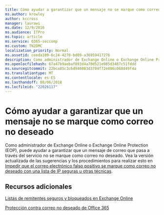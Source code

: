 ```yaml
---
title: Cómo ayudar a garantizar que un mensaje no se marque como correo no deseado
ms.author: krowley
author: kccross
manager: laurawi
ms.date: 12/9/2016
ms.audience: ITPro
ms.topic: article
ms.service: O365-seccomp
ms.custom: TN2DMC
localization_priority: Normal
ms.assetid: ceeda109-6c24-4270-bd09-a36959417276
description: Como administrador de Exchange Online o Exchange Online Protection (EOP), puede ayudar a garantizar que un mensaje de correo que pasa a través del servicio no se marque como correo no deseado. Vea la versión actualizada de las sugerencias y los procedimientos para realizar esto en Impedir que el correo electrónico falso positivo se marque como correo no deseado con una lista de IP seguras u otras técnicas.
ms.openlocfilehash: 67a47b9aebaf893d4a70d521e085d3487c51fddd
ms.sourcegitcommit: 22bca85c3c6d946083d3784f72e886c068d49f4a
ms.translationtype: MT
ms.contentlocale: es-ES
ms.lasthandoff: 08/06/2018
ms.locfileid: "22026117"
---
```

# <a name="how-to-help-ensure-that-a-message-isnt-marked-as-spam"></a>Cómo ayudar a garantizar que un mensaje no se marque como correo no deseado

Como administrador de Exchange Online o Exchange Online Protection (EOP), puede ayudar a garantizar que un mensaje de correo que pasa a través del servicio no se marque como correo no deseado. Vea la versión actualizada de las sugerencias y los procedimientos para realizar esto en [Impedir que el correo electrónico falso positivo se marque como correo no deseado con una lista de IP seguras u otras técnicas](https://go.microsoft.com/fwlink/p/?LinkID=534224). 
  
## <a name="see-also"></a>Recursos adicionales

[Listas de remitentes seguros y bloqueados en Exchange Online](safe-sender-and-blocked-sender-lists-faq.md)

[Protección contra correo no deseado de Office 365](https://support.office.com/en-US/article/Office-365-Email-Anti-Spam-Protection-6a601501-a6a8-4559-b2e7-56b59c96a586)

